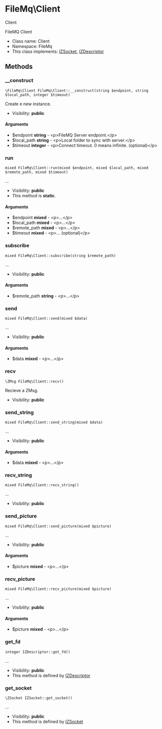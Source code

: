 FileMq\Client
===============

Client

FileMQ Client


* Class name: Client
* Namespace: FileMq
* This class implements: [IZSocket](IZSocket.md), [IZDescriptor](IZDescriptor.md)






Methods
-------


### __construct

    \FileMq\Client FileMq\Client::__construct(string $endpoint, string $local_path, integer $timeout)

Create e new instance.



* Visibility: **public**


#### Arguments
* $endpoint **string** - &lt;p&gt;FileMQ Server endpoint.&lt;/p&gt;
* $local_path **string** - &lt;p&gt;Local folder to sync with server.&lt;/p&gt;
* $timeout **integer** - &lt;p&gt;Connect timeout. 0 means infinite. (optional)&lt;/p&gt;



### run

    mixed FileMq\Client::run(mixed $endpoint, mixed $local_path, mixed $remote_path, mixed $timeout)



...

* Visibility: **public**
* This method is **static**.


#### Arguments
* $endpoint **mixed** - &lt;p&gt;...&lt;/p&gt;
* $local_path **mixed** - &lt;p&gt;...&lt;/p&gt;
* $remote_path **mixed** - &lt;p&gt;...&lt;/p&gt;
* $timeout **mixed** - &lt;p&gt;... (optional)&lt;/p&gt;



### subscribe

    mixed FileMq\Client::subscribe(string $remote_path)



...

* Visibility: **public**


#### Arguments
* $remote_path **string** - &lt;p&gt;...&lt;/p&gt;



### send

    mixed FileMq\Client::send(mixed $data)



...

* Visibility: **public**


#### Arguments
* $data **mixed** - &lt;p&gt;...&lt;/p&gt;



### recv

    \ZMsg FileMq\Client::recv()

Recieve a ZMsg.



* Visibility: **public**




### send_string

    mixed FileMq\Client::send_string(mixed $data)



...

* Visibility: **public**


#### Arguments
* $data **mixed** - &lt;p&gt;...&lt;/p&gt;



### recv_string

    mixed FileMq\Client::recv_string()



...

* Visibility: **public**




### send_picture

    mixed FileMq\Client::send_picture(mixed $picture)



...

* Visibility: **public**


#### Arguments
* $picture **mixed** - &lt;p&gt;...&lt;/p&gt;



### recv_picture

    mixed FileMq\Client::recv_picture(mixed $picture)



...

* Visibility: **public**


#### Arguments
* $picture **mixed** - &lt;p&gt;...&lt;/p&gt;



### get_fd

    integer IZDescriptor::get_fd()



...

* Visibility: **public**
* This method is defined by [IZDescriptor](IZDescriptor.md)




### get_socket

    \ZSocket IZSocket::get_socket()



...

* Visibility: **public**
* This method is defined by [IZSocket](IZSocket.md)



